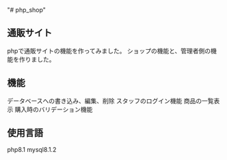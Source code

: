 "# php_shop" 
<h2>通販サイト</h2>
phpで通販サイトの機能を作ってみました。
ショップの機能と、管理者側の機能を作りました。

<h2>機能</h2>
データベースへの書き込み、編集、削除
スタッフのログイン機能
商品の一覧表示
購入時のバリデーション機能

<h2>使用言語</h2>
php8.1
mysql8.1.2
